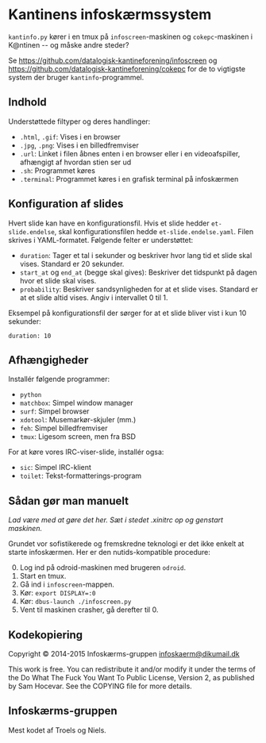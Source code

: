 Kantinens infoskærmssystem
==========================

`kantinfo.py` kører i en tmux på `infoscreen`-maskinen og `cokepc`-maskinen i
K@ntinen -- og måske andre steder?

Se https://github.com/datalogisk-kantineforening/infoscreen og
https://github.com/datalogisk-kantineforening/cokepc for de to vigtigste system
der bruger `kantinfo`-programmel.


Indhold
-------

Understøttede filtyper og deres handlinger:

  * `.html`, `.gif`: Vises i en browser
  * `.jpg`, `.png`: Vises i en billedfremviser
  * `.url`: Linket i filen åbnes enten i en browser eller i en videoafspiller,
    afhængigt af hvordan stien ser ud
  * `.sh`: Programmet køres
  * `.terminal`: Programmet køres i en grafisk terminal på infoskærmen


Konfiguration af slides
-----------------------

Hvert slide kan have en konfigurationsfil.  Hvis et slide hedder
`et-slide.endelse`, skal konfigurationsfilen hedde `et-slide.endelse.yaml`.
Filen skrives i YAML-formatet.  Følgende felter er understøttet:

  * `duration`: Tager et tal i sekunder og beskriver hvor lang tid et slide skal
    vises.  Standard er 20 sekunder.
  * `start_at` og `end_at` (begge skal gives): Beskriver det tidspunkt på dagen
    hvor et slide skal vises.
  * `probability`: Beskriver sandsynligheden for at et slide vises.  Standard er
    at et slide altid vises.  Angiv i intervallet 0 til 1.

Eksempel på konfigurationsfil der sørger for at et slide bliver vist i kun 10
sekunder:

    duration: 10


Afhængigheder
-------------

Installér følgende programmer:

  + `python`
  + `matchbox`: Simpel window manager
  + `surf`: Simpel browser
  + `xdotool`: Musemarkør-skjuler (mm.)
  + `feh`: Simpel billedfremviser
  + `tmux`: Ligesom screen, men fra BSD
  
For at køre vores IRC-viser-slide, installér ogsa:

  + `sic`: Simpel IRC-klient
  + `toilet`: Tekst-formatterings-program


Sådan gør man manuelt
---------------------

*Lad være med at gøre det her.  Sæt i stedet .xinitrc op og genstart maskinen.*

Grundet vor sofistikerede og fremskredne teknologi er det ikke enkelt at starte
infoskærmen.  Her er den nutids-kompatible procedure:

  0. Log ind på odroid-maskinen med brugeren `odroid`.
  1. Start en tmux.
  2. Gå ind i `infoscreen`-mappen.
  3. Kør: `export DISPLAY=:0`
  4. Kør: `dbus-launch ./infoscreen.py`
  5. Vent til maskinen crasher, gå derefter til 0.


Kodekopiering
-------------

Copyright © 2014-2015 Infoskærms-gruppen <infoskaerm@dikumail.dk>

This work is free. You can redistribute it and/or modify it under the
terms of the Do What The Fuck You Want To Public License, Version 2,
as published by Sam Hocevar. See the COPYING file for more details.


Infoskærms-gruppen
------------------

Mest kodet af Troels og Niels.
